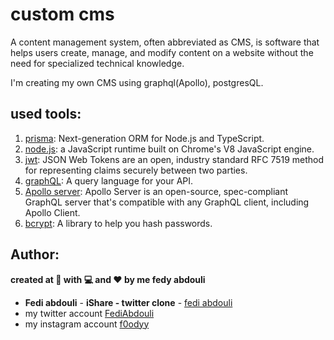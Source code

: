 # custom cms

A content management system, often abbreviated as CMS, is software that helps users create, manage, and modify content on a website without the need for specialized technical knowledge.

I'm creating my own CMS using graphql(Apollo), postgresQL. 

## used tools:

1. [prisma](https://www.prisma.io/): Next-generation ORM for Node.js and TypeScript.
2. [node.js](https://nodejs.org/en/): a JavaScript runtime built on Chrome's V8 JavaScript engine.
3. [jwt](jwt.io): JSON Web Tokens are an open, industry standard RFC 7519 method for representing claims securely between two parties.
4. [graphQL](https://graphql.org/): A query language for your API.
5. [Apollo server](https://www.apollographql.com/docs/apollo-server/): Apollo Server is an open-source, spec-compliant GraphQL server that's compatible with any GraphQL client, including Apollo Client.
6. [bcrypt](https://www.npmjs.com/package/bcrypt): A library to help you hash passwords.

## Author:

**created at 🌙 with 💻 and ❤ by me fedy abdouli**
* **Fedi abdouli** - **iShare - twitter clone** - [fedi abdouli](https://github.com/cs-fedy)
* my twitter account [FediAbdouli](https://www.twitter.com/FediAbdouli)
* my instagram account [f0odyy](https://www.instagram.com/f0odyy)